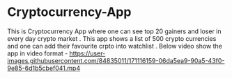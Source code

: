 # Cryptocurrency-App
This is Cryptocurrency App where one can see top 20 gainers and loser in every day crypto market . 
This app shows a list of 500 crypto currencies and one can add their favourite crpto into watchlist .
Below video show the app in video format - 
https://user-images.githubusercontent.com/84835011/171116159-06da5ea9-90a5-43f0-9e85-6d1b5cbef041.mp4
